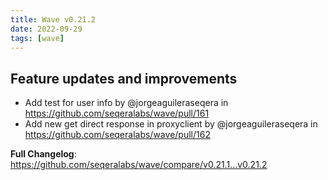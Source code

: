 ```yaml
---
title: Wave v0.21.2
date: 2022-09-29
tags: [wave]
---
```


## Feature updates and improvements

* Add test for user info by @jorgeaguileraseqera in https://github.com/seqeralabs/wave/pull/161
* Add new get direct response in proxyclient by @jorgeaguileraseqera in https://github.com/seqeralabs/wave/pull/162

**Full Changelog**: https://github.com/seqeralabs/wave/compare/v0.21.1...v0.21.2
